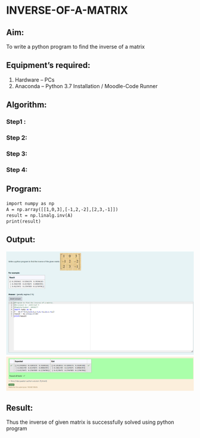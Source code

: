 # INVERSE-OF-A-MATRIX
## Aim:
To write a python program to find the inverse of a matrix
## Equipment’s required:
1. 	Hardware – PCs
2. 	Anaconda – Python 3.7 Installation / Moodle-Code Runner
## Algorithm:
### Step1 : 
### Step 2: 
### Step 3: 
### Step 4: 

## Program:
    import numpy as np
    A = np.array([[1,0,3],[-1,2,-2],[2,3,-1]])
    result = np.linalg.inv(A)
    print(result)
## Output:
![image 1](<Screenshot 2024-11-16 181108.png>)
## Result:
Thus the inverse of given matrix is successfully solved using python program

